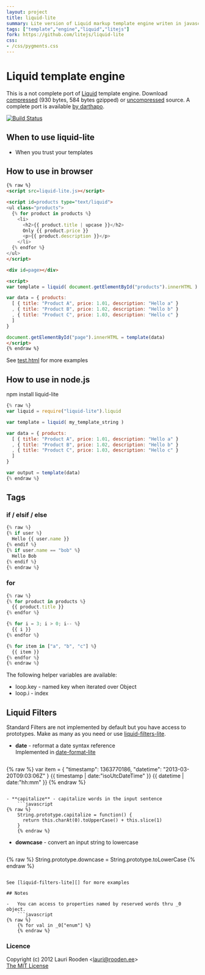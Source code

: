 ```yaml
---
layout: project
title: liquid-lite
summary: Lite version of Liquid markup template engine writen in javascript
tags: ["template","engine","liquid","litejs"]
fork: https://github.com/litejs/liquid-lite
css:
- /css/pygments.css
---
```


[1]: https://github.com/Shopify/liquid/ "Shopify in github"
[2]: https://raw.github.com/litejs/liquid-lite/master/test/test.html "test/test.html"
[3]: https://raw.github.com/litejs/liquid-lite/master/min.js
[4]: https://raw.github.com/litejs/liquid-lite/master/liquid-lite.js
[5]: https://github.com/darthapo/liquid.js
[date-format-lite]: http://www.litejs.com/date-format-lite/
[liquid-filters-lite]: http://www.litejs.com/liquid-filters-lite/

Liquid template engine
======================

This is a not complete port of [Liquid][1] template engine.
Download [compressed][3] 
(930 bytes, 584 bytes gzipped)
or [uncompressed][4] source.
A complete port is available [by darthapo][5].

[![Build Status](https://travis-ci.org/litejs/liquid-lite.png?branch=master)](https://travis-ci.org/litejs/liquid-lite)

## When to use liquid-lite

- When you trust your templates


## How to use in browser

```html
{% raw %}
<script src=liquid-lite.js></script>

<script id=products type="text/liquid">
<ul class="products">
  {% for product in products %}
    <li>
      <h2>{{ product.title | upcase }}</h2>
      Only {{ product.price }}
      <p>{{ product.description }}</p>
    </li>
  {% endfor %}
</ul>
</script>

<div id=page></div>

<script>
var template = liquid( document.getElementById("products").innerHTML )

var data = { products:
  [ { title: "Product A", price: 1.01, description: "Hello a" }
  , { title: "Product B", price: 1.02, description: "Hello b" }
  , { title: "Product C", price: 1.03, description: "Hello c" }
  ]
}

document.getElementById("page").innerHTML = template(data)
</script>
{% endraw %}
```

See [test.html][2] for more examples

## How to use in node.js

npm install liquid-lite

```javascript
{% raw %}
var liquid = require("liquid-lite").liquid

var template = liquid( my_template_string )

var data = { products:
  [ { title: "Product A", price: 1.01, description: "Hello a" }
  , { title: "Product B", price: 1.02, description: "Hello b" }
  , { title: "Product C", price: 1.03, description: "Hello c" }
  ]
}

var output = template(data)
{% endraw %}
```

## Tags

### if / elsif / else

```javascript
{% raw %}
{% if user %}
  Hello {{ user.name }}
{% endif %}
{% if user.name == "bob" %}
  Hello Bob
{% endif %}
{% endraw %}
```

### for

```javascript
{% raw %}
{% for product in products %}
  {{ product.title }}
{% endfor %}

{% for i = 3; i > 0; i-- %}
  {{ i }}
{% endfor %}

{% for item in ["a", "b", "c"] %}
  {{ item }}
{% endfor %}
{% endraw %}
```

The following helper variables are available:

-   loop.key - named key when iterated over Object
-   loop.i - index

## Liquid Filters

Standard Filters are not implemented by default 
but you have access to prototypes.
Make as many as you need
or use [liquid-filters-lite][].

- **date** - reformat a date syntax reference  
    Implemented in [date-format-lite][]
    ```javascript
{% raw %}
    var item = { "timestamp": 1363770186, "datetime": "2013-03-20T09:03:06Z" }
    {{ timestamp | date:"isoUtcDateTime" }}
    {{ datetime | date:"hh:mm" }}
    {% endraw %}
```

- **capitalize** - capitalize words in the input sentence
    ```javascript
{% raw %}
    String.prototype.capitalize = function() {
      return this.charAt(0).toUpperCase() + this.slice(1)
    }
    {% endraw %}
```

- **downcase** - convert an input string to lowercase
    ```javascript
{% raw %}
    String.prototype.downcase = String.prototype.toLowerCase
    {% endraw %}
```

See [liquid-filters-lite][] for more examples

## Notes

-   You can access to properties named by reserved words thru _0 object.
    ```javascript
{% raw %}
    {% for val in _0["enum"] %}
    {% endraw %}
```

### Licence

Copyright (c) 2012 Lauri Rooden &lt;lauri@rooden.ee&gt;  
[The MIT License](http://lauri.rooden.ee/mit-license.txt)


